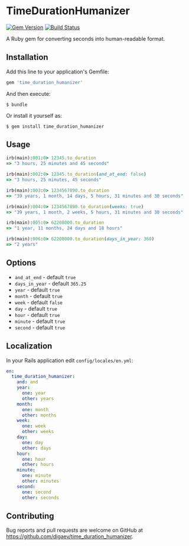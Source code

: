 # TimeDurationHumanizer

[![Gem Version](https://badge.fury.io/rb/time_duration_humanizer.svg)](https://badge.fury.io/rb/time_duration_humanizer) [![Build Status](https://travis-ci.org/digaev/time_duration_humanizer.svg)](https://travis-ci.org/digaev/time_duration_humanizer)

A Ruby gem for converting seconds into human-readable format.

## Installation

Add this line to your application's Gemfile:

```ruby
gem 'time_duration_humanizer'
```

And then execute:

    $ bundle

Or install it yourself as:

    $ gem install time_duration_humanizer

## Usage

```ruby
irb(main):001:0> 12345.to_duration
=> "3 hours, 25 minutes and 45 seconds"

irb(main):002:0> 12345.to_duration(and_at_end: false)
=> "3 hours, 25 minutes, 45 seconds"

irb(main):003:0> 1234567890.to_duration
=> "39 years, 1 month, 14 days, 5 hours, 31 minutes and 30 seconds"

irb(main):004:0> 1234567890.to_duration(weeks: true)
=> "39 years, 1 month, 2 weeks, 5 hours, 31 minutes and 30 seconds"

irb(main):005:0> 62208000.to_duration
=> "1 year, 11 months, 24 days and 18 hours"

irb(main):006:0> 62208000.to_duration(days_in_year: 360)
=> "2 years"
```

## Options

* `and_at_end` - default `true`
* `days_in_year` - default `365.25`
* `year` - default `true`
* `month` - default `true`
* `week` - default `false`
* `day` - default `true`
* `hour` - default `true`
* `minute` - default `true`
* `second` - default `true`

## Localization

In your Rails application edit `config/locales/en.yml`:

```yml
en:
  time_duration_humanizer:
    and: and
    year:
      one: year
      other: years
    month:
      one: month
      other: months
    week:
      one: week
      other: weeks
    day:
      one: day
      other: days
    hour:
      one: hour
      other: hours
    minute:
      one: minute
      other: minutes
    second:
      one: second
      other: seconds
```

## Contributing

Bug reports and pull requests are welcome on GitHub at https://github.com/digaev/time_duration_humanizer.
